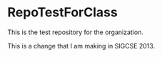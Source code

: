 RepoTestForClass
================

This is the test repository for the organization.

This is a change that I am making in SIGCSE 2013.
